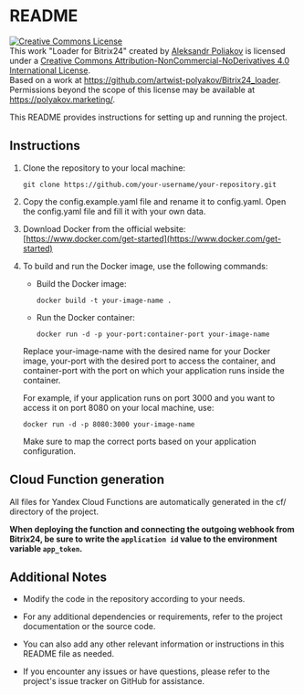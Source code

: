 # README

<a rel="license" href="http://creativecommons.org/licenses/by-nc-nd/4.0/"><img alt="Creative Commons License" style="border-width:0" src="https://i.creativecommons.org/l/by-nc-nd/4.0/88x31.png" /></a><br />This work "<span xmlns:dct="http://purl.org/dc/terms/" href="http://purl.org/dc/dcmitype/InteractiveResource" property="dct:title" rel="dct:type">Loader for Bitrix24</span>" created by <a xmlns:cc="http://creativecommons.org/ns#" href="https://polyakov.marketing/" property="cc:attributionName" rel="cc:attributionURL">Aleksandr Poliakov</a> is licensed under a <a rel="license" href="http://creativecommons.org/licenses/by-nc-nd/4.0/">Creative Commons Attribution-NonCommercial-NoDerivatives 4.0 International License</a>.<br />Based on a work at <a xmlns:dct="http://purl.org/dc/terms/" href="https://github.com/artwist-polyakov/Bitrix24_loader" rel="dct:source">https://github.com/artwist-polyakov/Bitrix24_loader</a>.<br />Permissions beyond the scope of this license may be available at <a xmlns:cc="http://creativecommons.org/ns#" href="https://polyakov.marketing/" rel="cc:morePermissions">https://polyakov.marketing/</a>.

This README provides instructions for setting up and running the project.

## Instructions

1. Clone the repository to your local machine:
   ```
   git clone https://github.com/your-username/your-repository.git
   ```

2. Copy the config.example.yaml file and rename it to config.yaml. Open the config.yaml file and fill it with your own data.

3. Download Docker from the official website: [https://www.docker.com/get-started](https://www.docker.com/get-started)

4. To build and run the Docker image, use the following commands:

   - Build the Docker image:
     ```
     docker build -t your-image-name .
     ```

   - Run the Docker container:
     ```
     docker run -d -p your-port:container-port your-image-name
     ```

   Replace your-image-name with the desired name for your Docker image, your-port with the desired port to access the container, and container-port with the port on which your application runs inside the container.

   For example, if your application runs on port 3000 and you want to access it on port 8080 on your local machine, use:
   ```
   docker run -d -p 8080:3000 your-image-name
   ```

   Make sure to map the correct ports based on your application configuration.

## Cloud Function generation

All files for Yandex Cloud Functions are automatically generated in the cf/ directory of the project.

**When deploying the function and connecting the outgoing webhook from Bitrix24, be sure to write the `application id` value to the environment variable `app_token`.**

## Additional Notes

- Modify the code in the repository according to your needs.

- For any additional dependencies or requirements, refer to the project documentation or the source code.

- You can also add any other relevant information or instructions in this README file as needed.

- If you encounter any issues or have questions, please refer to the project's issue tracker on GitHub for assistance.
